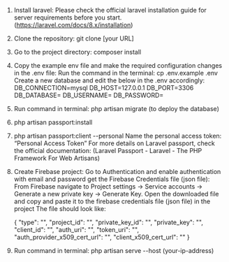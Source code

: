 1. Install laravel: Please check the official laravel installation guide for server requirements before you start. (https://laravel.com/docs/8.x/installation)

2. Clone the repository: git clone [your URL]

3. Go to the project directory: composer install

4. Copy the example env file and make the required configuration changes in the .env file:
   Run the command in the terminal: cp .env.example .env
   Create a new database <database-name> and edit the below in the .env accordingly:
   DB_CONNECTION=mysql
   DB_HOST=127.0.0.1
   DB_PORT=3306
   DB_DATABASE=<database-name>
   DB_USERNAME=<mysql-username>
   DB_PASSWORD= <mysql-password>

5. Run command in terminal: php artisan migrate (to deploy the database)

6. php artisan passport:install

7. php artisan passport:client --personal
   Name the personal access token: “Personal Access Token”
   For more details on Laravel passport, check the official documentation:
   (Laravel Passport - Laravel - The PHP Framework For Web Artisans)

8. Create Firebase project:
   Go to Authentication and enable authentication with email and password
   get the Firebase Credentials file (json file):
   From Firebase navigate to Project settings -> Service accounts -> Generate a new private key -> Generate Key.
   Open the downloaded file and copy and paste it to the firebase credentials file (json file) in the project
   The file should look like:

    {
    "type": "",
    "project_id": "",
    "private_key_id": "",
    "private_key": "",
    "client_id": "",
    "auth_uri": "",
    "token_uri": "",
    "auth_provider_x509_cert_url": "",
    "client_x509_cert_url": ""
    }

9) Run command in terminal: php artisan serve --host (your-ip-address)
